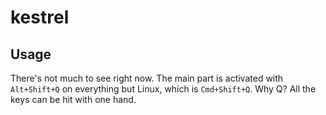 # kestrel

## Usage

There's not much to see right now.  The main part is activated with `Alt+Shift+Q` on everything but Linux, which is `Cmd+Shift+Q`.  Why Q?  All the keys can be hit with one hand.
